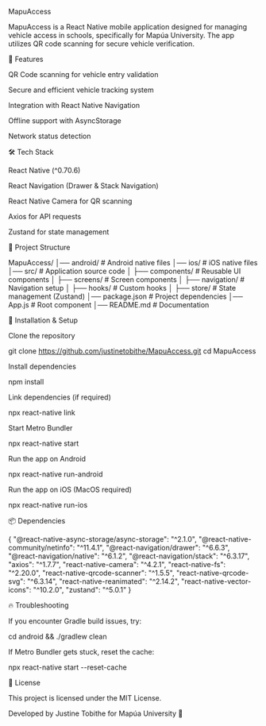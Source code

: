 MapuAccess

MapuAccess is a React Native mobile application designed for managing vehicle access in schools, specifically for Mapúa University. The app utilizes QR code scanning for secure vehicle verification.

📱 Features

QR Code scanning for vehicle entry validation

Secure and efficient vehicle tracking system

Integration with React Native Navigation

Offline support with AsyncStorage

Network status detection

🛠 Tech Stack

React Native (^0.70.6)

React Navigation (Drawer & Stack Navigation)

React Native Camera for QR scanning

Axios for API requests

Zustand for state management

📂 Project Structure

MapuAccess/
│── android/                # Android native files
│── ios/                    # iOS native files
│── src/                    # Application source code
│   ├── components/         # Reusable UI components
│   ├── screens/            # Screen components
│   ├── navigation/         # Navigation setup
│   ├── hooks/              # Custom hooks
│   ├── store/              # State management (Zustand)
│── package.json            # Project dependencies
│── App.js                  # Root component
│── README.md               # Documentation

🚀 Installation & Setup

Clone the repository

git clone https://github.com/justinetobithe/MapuAccess.git
cd MapuAccess

Install dependencies

npm install

Link dependencies (if required)

npx react-native link

Start Metro Bundler

npx react-native start

Run the app on Android

npx react-native run-android

Run the app on iOS (MacOS required)

npx react-native run-ios

📦 Dependencies

{
  "@react-native-async-storage/async-storage": "^2.1.0",
  "@react-native-community/netinfo": "^11.4.1",
  "@react-navigation/drawer": "^6.6.3",
  "@react-navigation/native": "^6.1.2",
  "@react-navigation/stack": "^6.3.17",
  "axios": "^1.7.7",
  "react-native-camera": "^4.2.1",
  "react-native-fs": "^2.20.0",
  "react-native-qrcode-scanner": "^1.5.5",
  "react-native-qrcode-svg": "^6.3.14",
  "react-native-reanimated": "^2.14.2",
  "react-native-vector-icons": "^10.2.0",
  "zustand": "^5.0.1"
}

🔥 Troubleshooting

If you encounter Gradle build issues, try:

cd android && ./gradlew clean

If Metro Bundler gets stuck, reset the cache:

npx react-native start --reset-cache

📜 License

This project is licensed under the MIT License.

Developed by Justine Tobithe for Mapúa University 🚀
